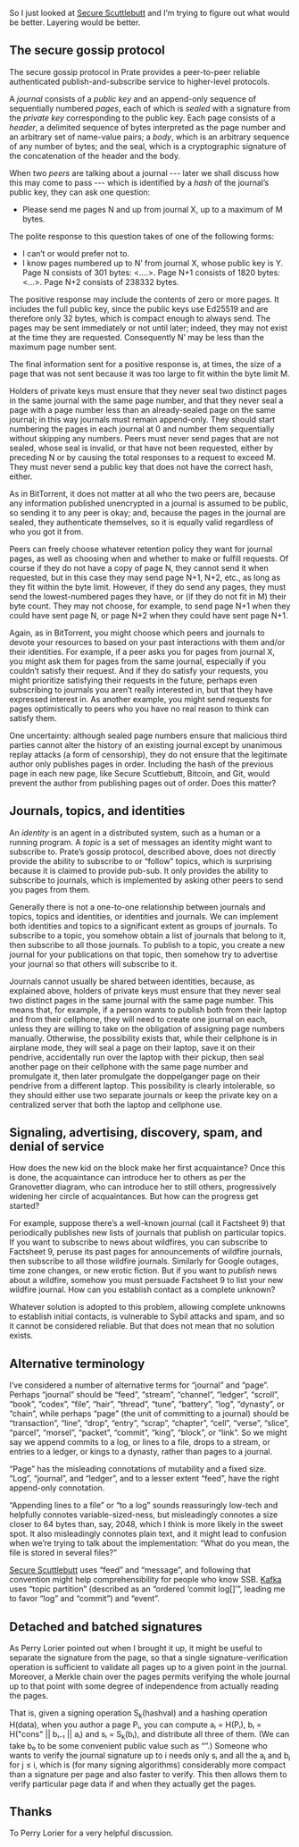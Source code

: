 So I just looked at [Secure Scuttlebutt](secure-scuttlebutt.md) and
I’m trying to figure out what would be better.  Layering would be
better.

The secure gossip protocol
--------------------------

The secure gossip protocol in Prate provides a peer-to-peer reliable
authenticated publish-and-subscribe service to higher-level protocols.

A *journal* consists of a *public key* and an append-only sequence of
sequentially numbered *pages*, each of which is *sealed* with a
signature from the *private key* corresponding to the public key.
Each page consists of a *header*, a delimited sequence of bytes
interpreted as the page number and an arbitrary set of name-value
pairs; a *body*, which is an arbitrary sequence of any number of
bytes; and the seal, which is a cryptographic signature of the
concatenation of the header and the body.

When two *peers* are talking about a journal --- later we shall
discuss how this may come to pass --- which is identified by a *hash*
of the journal’s public key, they can ask one question:

- Please send me pages N and up from journal X, up to a maximum of M
  bytes.

The polite response to this question takes of one of the following
forms:

- I can’t or would prefer not to.
- I know pages numbered up to N’ from journal X, whose public key is
  Y.  Page N consists of 301 bytes: <....>.  Page N+1 consists of 1820
  bytes: <...>.  Page N+2 consists of 238332 bytes.

The positive response may include the contents of zero or more pages.
It includes the full public key, since the public keys use Ed25519 and
are therefore only 32 bytes, which is compact enough to always send.
The pages may be sent immediately or not until later; indeed, they may
not exist at the time they are requested.  Consequently N’ may be less
than the maximum page number sent.

The final information sent for a positive response is, at times, the
size of a page that was not sent because it was too large to fit
within the byte limit M.

Holders of private keys must ensure that they never seal two distinct
pages in the same journal with the same page number, and that they
never seal a page with a page number less than an already-sealed page
on the same journal; in this way journals must remain append-only.
They should start numbering the pages in each journal at 0 and number
them sequentially without skipping any numbers.  Peers must never send
pages that are not sealed, whose seal is invalid, or that have not
been requested, either by preceding N or by causing the total
responses to a request to exceed M.  They must never send a public key
that does not have the correct hash, either.

As in BitTorrent, it does not matter at all who the two peers are,
because any information published unencrypted in a journal is assumed
to be public, so sending it to any peer is okay; and, because the
pages in the journal are sealed, they authenticate themselves, so it
is equally valid regardless of who you got it from.

Peers can freely choose whatever retention policy they want for
journal pages, as well as choosing when and whether to make or fulfill
requests.  Of course if they do not have a copy of page N, they cannot
send it when requested, but in this case they may send page N+1, N+2,
etc., as long as they fit within the byte limit.  However, if they do
send any pages, they must send the lowest-numbered pages they have, or
(if they do not fit in M) their byte count.  They may not choose, for
example, to send page N+1 when they could have sent page N, or page
N+2 when they could have sent page N+1.

Again, as in BitTorrent, you might choose which peers and journals to
devote your resources to based on your past interactions with them
and/or their identities.  For example, if a peer asks you for pages
from journal X, you might ask them for pages from the same journal,
especially if you couldn’t satisfy their request.  And if they do
satisfy your requests, you might prioritize satisfying their requests
in the future, perhaps even subscribing to journals you aren’t really
interested in, but that they have expressed interest in.  As another
example, you might send requests for pages optimistically to peers who
you have no real reason to think can satisfy them.

One uncertainty: although sealed page numbers ensure that malicious
third parties cannot alter the history of an existing journal except
by unanimous replay attacks (a form of censorship), they do not ensure
that the legitimate author only publishes pages in order.  Including
the hash of the previous page in each new page, like Secure
Scuttlebutt, Bitcoin, and Git, would prevent the author from
publishing pages out of order.  Does this matter?

Journals, topics, and identities
--------------------------------

An *identity* is an agent in a distributed system, such as a human or
a running program.  A *topic* is a set of messages an identity might
want to subscribe to.  Prate’s gossip protocol, described above, does
not directly provide the ability to subscribe to or “follow” topics,
which is surprising because it is claimed to provide pub-sub.  It only
provides the ability to subscribe to journals, which is implemented by
asking other peers to send you pages from them.

Generally there is not a one-to-one relationship between journals and
topics, topics and identities, or identities and journals.  We can
implement both identities and topics to a significant extent as groups
of journals.  To subscribe to a topic, you somehow obtain a list of
journals that belong to it, then subscribe to all those journals.  To
publish to a topic, you create a new journal for your publications on
that topic, then somehow try to advertise your journal so that others
will subscribe to it.

Journals cannot usually be shared between identities, because, as
explained above, holders of private keys must ensure that they never
seal two distinct pages in the same journal with the same page number.
This means that, for example, if a person wants to publish both from
their laptop and from their cellphone, they will need to create one
journal on each, unless they are willing to take on the obligation of
assigning page numbers manually.  Otherwise, the possibility exists
that, while their cellphone is in airplane mode, they will seal a page
on their laptop, save it on their pendrive, accidentally run over the
laptop with their pickup, then seal another page on their cellphone
with the same page number and promulgate it, then later promulgate the
doppelganger page on their pendrive from a different laptop.  This
possibility is clearly intolerable, so they should either use two
separate journals or keep the private key on a centralized server that
both the laptop and cellphone use.

Signaling, advertising, discovery, spam, and denial of service
--------------------------------------------------------------

How does the new kid on the block make her first acquaintance?  Once
this is done, the acquaintance can introduce her to others as per the
Granovetter diagram, who can introduce her to still others,
progressively widening her circle of acquaintances.  But how can the
progress get started?

For example, suppose there’s a well-known journal (call it Factsheet
9) that periodically publishes new lists of journals that publish on
particular topics.  If you want to subscribe to news about wildfires,
you can subscribe to Factsheet 9, peruse its past pages for
announcements of wildfire journals, then subscribe to all those
wildfire journals.  Similarly for Google outages, time zone changes,
or new erotic fiction.  But if you want to *publish* news about a
wildfire, somehow you must persuade Factsheet 9 to list your new
wildfire journal.  How can you establish contact as a complete
unknown?

Whatever solution is adopted to this problem, allowing complete
unknowns to establish initial contacts, is vulnerable to Sybil attacks
and spam, and so it cannot be considered reliable.  But that does not
mean that no solution exists.

Alternative terminology
-----------------------

I’ve considered a number of alternative terms for “journal” and
“page”.  Perhaps “journal” should be “feed”, “stream”, “channel”,
“ledger”, “scroll”, “book”, “codex”, “file”, “hair”, “thread”, “tune”,
“battery”, “log”, “dynasty”, or “chain”, while perhaps “page” (the
unit of committing to a journal) should be “transaction”, “line”,
“drop”, “entry”, “scrap”, “chapter”, “cell”, “verse”, “slice”,
“parcel”, “morsel”, “packet”, “commit”, “king”, “block”, or “link”.
So we might say we append commits to a log, or lines to a file, drops
to a stream, or entries to a ledger, or kings to a dynasty, rather
than pages to a journal.

“Page” has the misleading connotations of mutability and a fixed
size. “Log”, “journal”, and “ledger”, and to a lesser extent “feed”,
have the right append-only connotation.

“Appending lines to a file” or “to a log” sounds reassuringly low-tech
and helpfully connotes variable-sized-ness, but misleadingly connotes
a size closer to 64 bytes than, say, 2048, which I think is more
likely in the sweet spot.  It also misleadingly connotes plain text,
and it might lead to confusion when we’re trying to talk about the
implementation: “What do you mean, the file is stored in several
files?”

[Secure Scuttlebutt](secure-scuttlebutt.md) uses “feed” and “message”,
and following that convention might help comprehensibility for people
who know SSB.  [Kafka](ccn-streams.md) uses “topic partition”
(described as an “ordered ‘commit log[]’”, leading me to favor “log”
and “commit”) and “event”.

Detached and batched signatures
-------------------------------

As Perry Lorier pointed out when I brought it up, it might be useful to
separate the signature from the page, so that a single
signature-verification operation is sufficient to validate all pages
up to a given point in the journal.  Moreover, a Merkle chain over the
pages permits verifying the whole journal up to that point with some
degree of independence from actually reading the pages.

That is, given a signing operation S<sub>k</sub>(hashval) and a
hashing operation H(data), when you author a page Pᵢ, you can compute
aᵢ = H(Pᵢ), bᵢ = H("cons" || bᵢ₋₁ || aᵢ) and sᵢ = S<sub>k</sub>(bᵢ),
and distribute all three of them.  (We can take b₀ to be some
convenient public value such as “”.)  Someone who wants to verify the
journal signature up to i needs only sᵢ and all the aⱼ and bⱼ for j ≤
i, which is (for many signing algorithms) considerably more compact
than a signature per page and also faster to verify.  This then allows
them to verify particular page data if and when they actually get the
pages.

Thanks
------

To Perry Lorier for a very helpful discussion.